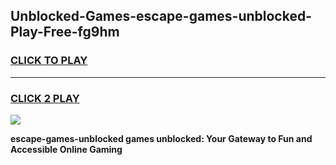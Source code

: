 
## Unblocked-Games-escape-games-unblocked-Play-Free-fg9hm
<h3>
<a href="https://premium76.site?title=escape-games-unblocked&ref=09A">CLICK TO PLAY</a></h3>
<hr>

<h3>
<a href="https://premium76.site?title=escape-games-unblocked&ref=09A">CLICK 2 PLAY</a>
  
</h3>

<a href="https://premium76.site?title=escape-games-unblocked&ref=09A"><img src="https://clearcache.store/games.png"></a>


**escape-games-unblocked games unblocked: Your Gateway to Fun and Accessible Online Gaming**
